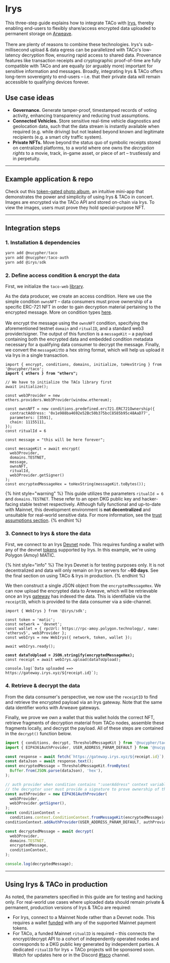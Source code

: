 # Irys

This three-step guide explains how to integrate TACo with [Irys](https://docs.irys.xyz/), thereby enabling end-users to flexibly share/access encrypted data uploaded to permanent storage on [Arweave](https://www.arweave.org/build). \
\
There are plenty of reasons to combine these technologies. Irys's sub-millisecond upload & data egress can be parallelized with TACo's low-latency decryption flow, ensuring rapid access to shared data. Provenance features like transaction receipts and cryptographic proof-of-time are fully compatible with TACo and are equally (or arguably more) important for sensitive information and messages. Broadly, integrating Irys & TACo offers long-term sovereignty to end-users – i.e. that their private data will remain accessible to qualifying devices forever.&#x20;

## Use case ideas

* **Governance.** Generate tamper-proof, timestamped records of voting activity, enhancing transparency and reducing trust assumptions.&#x20;
* **Connected Vehicles.** Store sensitive real-time vehicle diagnostics and geolocation data, such that the data stream is instantly available when required (e.g. while driving) but not leaked beyond known and legitimate recipients (e.g. a smart city traffic system).&#x20;
* **Private NFTs.** Move beyond the status quo of symbolic receipts stored on centralized platforms, to a world where one owns the _decryption rights_ to a movie, track, in-game asset, or piece of art – trustlessly and in perpetuity.&#x20;

***

## Example application & repo

Check out this [token-gated photo album](https://github.com/lukecd/irys-threshold), an intuitive mini-app that demonstrates the power and simplicity of using Irys & TACo in concert. Images are encrypted via the TACo API and stored on-chain via Irys. To view the images, users must prove they hold special-purpose NFT.&#x20;

***

## Integration steps

### 1. Installation & dependencies

```typescript
yarn add @nucypher/taco
yarn add @nucypher/taco-auth
yarn add @irys/sdk
```

### 2. Define access condition & encrypt the data&#x20;

First, we initialize the `taco-web` [library](https://github.com/nucypher/taco-web).&#x20;

As the data producer, we create an access condition. Here we use the simple condition `ownsNFT` – data consumers must prove ownership of a specific ERC-721 NFT in order to gain decryption material pertaining to the encrypted message. More on condition types [here](../conditions/).\
\
We encrypt the message using the `ownsNFT` condition, specifying the aforementioned testnet `domain` and `ritualID`, and a standard web3 provider/signer. The output of this function is a `messageKit` – a payload containing both the encrypted data and embedded condition metadata necessary for a qualifying data consumer to decrypt the message. Finally, we convert the `messageKit`to a hex string format, which will help us upload it via Irys in a single transaction.&#x20;

<pre class="language-typescript"><code class="lang-typescript">import { encrypt, conditions, domains, initialize, toHexString } from '@nucypher/taco';
<strong>import { ethers } from "ethers";
</strong>
// We have to initialize the TACo library first
await initialize();

const web3Provider = new ethers.providers.Web3Provider(window.ethereum);

const ownsNFT = new conditions.predefined.erc721.ERC721Ownership({
  contractAddress: '0x1e988ba4692e52Bc50b375bcC8585b95c48AaD77',
  parameters: [3591],
  chain: 11155111,
});
const ritualId = 6

const message = "this will be here forever";

const messageKit = await encrypt(
  web3Provider,
  domains.TESTNET,
  message,
  ownsNFT,
  ritualId,
  web3Provider.getSigner() 
);
const encryptedMessageHex = toHexString(messageKit.toBytes());
</code></pre>

{% hint style="warning" %}
This guide utilizes the parameters `ritualId = 6` and `domains.TESTNET`. These refer to an open DKG public key and hacker-facing stable testnet respectively. Although fully functional and up-to-date with Mainnet, this development environment is **not decentralized** and unsuitable for real-world sensitive data. For more information, see the [trust assumptions section](../trust-assumptions/).&#x20;
{% endhint %}

### 3. Connect to Irys & store the data&#x20;

First, we connect to an Irys [Devnet](https://docs.irys.xyz/developer-docs/using-devnet) node. This requires funding a wallet with any of the devnet [tokens](https://docs.irys.xyz/overview/supported-tokens) supported by Irys. In this example, we're using Polygon (Amoy) MATIC.&#x20;

{% hint style="info" %}
The Irys Devnet is for testing purposes only. It is not decentralized and data will only remain on Irys servers for \~**60 days**. See the final section on using TACo & Irys in production.&#x20;
{% endhint %}

We then construct a single JSON object from the `encryptedMessageHex`. We can now upload the encrypted data to Arweave, which will be retrievable once an Irys [gateway](https://docs.irys.xyz/developer-docs/downloading) has indexed the data. This is identifiable via the `receiptID`, which is provided to the data consumer via a side-channel.&#x20;

<pre class="language-typescript"><code class="lang-typescript">import { WebIrys } from '@irys/sdk';

const token = 'matic';
const network = 'devnet';
const wallet = { rpcUrl: https://rpc-amoy.polygon.technology/, name: 'ethersv5', web3Provider };
const webIrys = new WebIrys({ network, token, wallet });

await webIrys.ready();

<strong>const dataToUpload = JSON.stringify(encryptedMessageHex);
</strong>const receipt = await webIrys.upload(dataToUpload);

console.log(`Data uploaded ==> https://gateway.irys.xyz/${receipt.id}`);
</code></pre>

### 4. Retrieve & decrypt the data

From the data consumer's perspective, we now use the `receiptID` to find and retrieve the encrypted payload via an Irys gateway. Note that the same data identifier works with Arweave gateways.&#x20;

Finally, we prove we own a wallet that this wallet holds the correct NFT, retrieve fragments of decryption material from TACo nodes, assemble these fragments locally, and decrypt the payload. All of these steps are contained in the `decrypt()` function below.&#x20;

```typescript
import { conditions, decrypt, ThresholdMessageKit } from '@nucypher/taco';
import { EIP4361AuthProvider, USER_ADDRESS_PARAM_DEFAULT } from '@nucypher/taco-auth';

const response = await fetch(`https://gateway.irys.xyz/${receipt.id}`);
const dataJson = await response.text();
const encryptedMessage = ThresholdMessageKit.fromBytes(
  Buffer.from(JSON.parse(dataJson), 'hex'),
);

// auth provider when condition contains ":userAddress" context variable
// the decryptor user must provide a signature to prove ownership of the wallet address
const authProvider = new EIP4361AuthProvider(
  web3Provider,
  web3Provider.getSigner(),
);
const conditionContext =
  conditions.context.ConditionContext.fromMessageKit(encryptedMessage);
conditionContext.addAuthProvider(USER_ADDRESS_PARAM_DEFAULT, authProvider);

const decryptedMessage = await decrypt(
  web3Provider,
  domains.TESTNET,
  encryptedMessage,
  conditionContext,
);

console.log(decryptedMessage);
```

***

## Using Irys & TACo in production&#x20;

As noted, the parameters specified in this guide are for testing and hacking only. For real-world use cases where uploaded data should remain private & permanent, production versions of Irys & TACo are required:

* For Irys, connect to a Mainnet Node rather than a Devnet node. This requires a wallet [funded](https://docs.irys.xyz/overview/cost-to-upload) with any of the supported Mainnet payment tokens.&#x20;
* For TACo, a funded Mainnet `ritualID` is required – this connects the encrypt/decrypt API to a cohort of independently operated nodes and corresponds to a DKG public key generated by independent parties. A dedicated `ritualID` for Irys + TACo projects will be sponsored soon. Watch for updates here or in the Discord [#taco](https://discord.com/channels/866378471868727316/870383642751430666) channel.&#x20;
